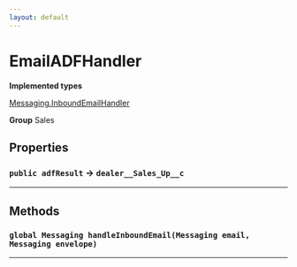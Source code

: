 ```yaml
---
layout: default
---
```

# EmailADFHandler



**Implemented types**

[Messaging.InboundEmailHandler](Messaging.InboundEmailHandler)


**Group** Sales

## Properties

### `public adfResult` → `dealer__Sales_Up__c`


---
## Methods
### `global Messaging handleInboundEmail(Messaging email, Messaging envelope)`
---

